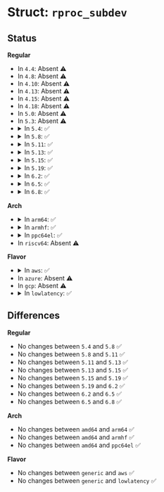 # Struct: <code>rproc_subdev</code>

## Status
<b>Regular</b>
<ul>
<li>
In <code>4.4</code>: Absent ⚠️
</li>
<li>
In <code>4.8</code>: Absent ⚠️
</li>
<li>
In <code>4.10</code>: Absent ⚠️
</li>
<li>
In <code>4.13</code>: Absent ⚠️
</li>
<li>
In <code>4.15</code>: Absent ⚠️
</li>
<li>
In <code>4.18</code>: Absent ⚠️
</li>
<li>
In <code>5.0</code>: Absent ⚠️
</li>
<li>
In <code>5.3</code>: Absent ⚠️
</li>
<li>
<details>
<summary>In <code>5.4</code>: ✅</summary>

```c
struct rproc_subdev {
    struct list_head node;
    int (*prepare)(struct rproc_subdev *);
    int (*start)(struct rproc_subdev *);
    void (*stop)(struct rproc_subdev *, bool);
    void (*unprepare)(struct rproc_subdev *);
};
```
</details>
</li>
<li>
<details>
<summary>In <code>5.8</code>: ✅</summary>

```c
struct rproc_subdev {
    struct list_head node;
    int (*prepare)(struct rproc_subdev *);
    int (*start)(struct rproc_subdev *);
    void (*stop)(struct rproc_subdev *, bool);
    void (*unprepare)(struct rproc_subdev *);
};
```
</details>
</li>
<li>
<details>
<summary>In <code>5.11</code>: ✅</summary>

```c
struct rproc_subdev {
    struct list_head node;
    int (*prepare)(struct rproc_subdev *);
    int (*start)(struct rproc_subdev *);
    void (*stop)(struct rproc_subdev *, bool);
    void (*unprepare)(struct rproc_subdev *);
};
```
</details>
</li>
<li>
<details>
<summary>In <code>5.13</code>: ✅</summary>

```c
struct rproc_subdev {
    struct list_head node;
    int (*prepare)(struct rproc_subdev *);
    int (*start)(struct rproc_subdev *);
    void (*stop)(struct rproc_subdev *, bool);
    void (*unprepare)(struct rproc_subdev *);
};
```
</details>
</li>
<li>
<details>
<summary>In <code>5.15</code>: ✅</summary>

```c
struct rproc_subdev {
    struct list_head node;
    int (*prepare)(struct rproc_subdev *);
    int (*start)(struct rproc_subdev *);
    void (*stop)(struct rproc_subdev *, bool);
    void (*unprepare)(struct rproc_subdev *);
};
```
</details>
</li>
<li>
<details>
<summary>In <code>5.19</code>: ✅</summary>

```c
struct rproc_subdev {
    struct list_head node;
    int (*prepare)(struct rproc_subdev *);
    int (*start)(struct rproc_subdev *);
    void (*stop)(struct rproc_subdev *, bool);
    void (*unprepare)(struct rproc_subdev *);
};
```
</details>
</li>
<li>
<details>
<summary>In <code>6.2</code>: ✅</summary>

```c
struct rproc_subdev {
    struct list_head node;
    int (*prepare)(struct rproc_subdev *);
    int (*start)(struct rproc_subdev *);
    void (*stop)(struct rproc_subdev *, bool);
    void (*unprepare)(struct rproc_subdev *);
};
```
</details>
</li>
<li>
<details>
<summary>In <code>6.5</code>: ✅</summary>

```c
struct rproc_subdev {
    struct list_head node;
    int (*prepare)(struct rproc_subdev *);
    int (*start)(struct rproc_subdev *);
    void (*stop)(struct rproc_subdev *, bool);
    void (*unprepare)(struct rproc_subdev *);
};
```
</details>
</li>
<li>
<details>
<summary>In <code>6.8</code>: ✅</summary>

```c
struct rproc_subdev {
    struct list_head node;
    int (*prepare)(struct rproc_subdev *);
    int (*start)(struct rproc_subdev *);
    void (*stop)(struct rproc_subdev *, bool);
    void (*unprepare)(struct rproc_subdev *);
};
```
</details>
</li>
</ul>
<b>Arch</b>
<ul>
<li>
<details>
<summary>In <code>arm64</code>: ✅</summary>

```c
struct rproc_subdev {
    struct list_head node;
    int (*prepare)(struct rproc_subdev *);
    int (*start)(struct rproc_subdev *);
    void (*stop)(struct rproc_subdev *, bool);
    void (*unprepare)(struct rproc_subdev *);
};
```
</details>
</li>
<li>
<details>
<summary>In <code>armhf</code>: ✅</summary>

```c
struct rproc_subdev {
    struct list_head node;
    int (*prepare)(struct rproc_subdev *);
    int (*start)(struct rproc_subdev *);
    void (*stop)(struct rproc_subdev *, bool);
    void (*unprepare)(struct rproc_subdev *);
};
```
</details>
</li>
<li>
<details>
<summary>In <code>ppc64el</code>: ✅</summary>

```c
struct rproc_subdev {
    struct list_head node;
    int (*prepare)(struct rproc_subdev *);
    int (*start)(struct rproc_subdev *);
    void (*stop)(struct rproc_subdev *, bool);
    void (*unprepare)(struct rproc_subdev *);
};
```
</details>
</li>
<li>
In <code>riscv64</code>: Absent ⚠️
</li>
</ul>
<b>Flavor</b>
<ul>
<li>
<details>
<summary>In <code>aws</code>: ✅</summary>

```c
struct rproc_subdev {
    struct list_head node;
    int (*prepare)(struct rproc_subdev *);
    int (*start)(struct rproc_subdev *);
    void (*stop)(struct rproc_subdev *, bool);
    void (*unprepare)(struct rproc_subdev *);
};
```
</details>
</li>
<li>
In <code>azure</code>: Absent ⚠️
</li>
<li>
In <code>gcp</code>: Absent ⚠️
</li>
<li>
<details>
<summary>In <code>lowlatency</code>: ✅</summary>

```c
struct rproc_subdev {
    struct list_head node;
    int (*prepare)(struct rproc_subdev *);
    int (*start)(struct rproc_subdev *);
    void (*stop)(struct rproc_subdev *, bool);
    void (*unprepare)(struct rproc_subdev *);
};
```
</details>
</li>
</ul>

## Differences
<b>Regular</b>
<ul>
<li>
No changes between <code>5.4</code> and <code>5.8</code> ✅
</li>
<li>
No changes between <code>5.8</code> and <code>5.11</code> ✅
</li>
<li>
No changes between <code>5.11</code> and <code>5.13</code> ✅
</li>
<li>
No changes between <code>5.13</code> and <code>5.15</code> ✅
</li>
<li>
No changes between <code>5.15</code> and <code>5.19</code> ✅
</li>
<li>
No changes between <code>5.19</code> and <code>6.2</code> ✅
</li>
<li>
No changes between <code>6.2</code> and <code>6.5</code> ✅
</li>
<li>
No changes between <code>6.5</code> and <code>6.8</code> ✅
</li>
</ul>
<b>Arch</b>
<ul>
<li>
No changes between <code>amd64</code> and <code>arm64</code> ✅
</li>
<li>
No changes between <code>amd64</code> and <code>armhf</code> ✅
</li>
<li>
No changes between <code>amd64</code> and <code>ppc64el</code> ✅
</li>
</ul>
<b>Flavor</b>
<ul>
<li>
No changes between <code>generic</code> and <code>aws</code> ✅
</li>
<li>
No changes between <code>generic</code> and <code>lowlatency</code> ✅
</li>
</ul>
